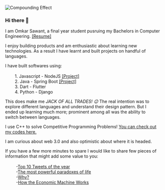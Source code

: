 ![Compounding Effect](https://d33wubrfki0l68.cloudfront.net/f71ae347639ddf4c673447e93638358a66177d0d/2c01f/assets/images/webp/atomic2.webp)

### Hi there 👋

I am Omkar Sawant, a final year student pusruing my Bachelors in Computer Engineering.  [[Resume]](https://github.com/OmkarDSawant/Certificates/blob/main/Omkar's%20Resume.pdf "My Resume")

I enjoy building products and am enthusiastic about learning new technologies. As a result I have learnt and built projects on handful of languages.

I have built softwares using: <br><br>
    &nbsp;&nbsp;&nbsp;&nbsp;&nbsp;&nbsp;&nbsp;&nbsp;1. Javascript - NodeJS [[Project]](https://github.com/OmkarDSawant/expenseTrackerSystem "Expense Tracker System") <br>
    &nbsp;&nbsp;&nbsp;&nbsp;&nbsp;&nbsp;&nbsp;&nbsp;2. Java - Spring Boot [[Project]](https://github.com/OmkarDSawant/MobileCrudApp "Mobile Crud App") <br>
    &nbsp;&nbsp;&nbsp;&nbsp;&nbsp;&nbsp;&nbsp;&nbsp;3. Dart - Flutter <br>
    &nbsp;&nbsp;&nbsp;&nbsp;&nbsp;&nbsp;&nbsp;&nbsp;4. Python - Django
    
This does make me *JACK OF ALL TRADES! :wink:* The real intention was to explore different languages and understand their design pattern. But I ended up learning much more; prominent among all was the ability to switch between languages.

I use C++ to solve Competitive Programming Problems! [You can check out my codes here.](https://github.com/OmkarDSawant/CPP "By Omkar Sawant")

I am curious about web 3.0 and also optimistic about where it is headed.

If you have a few more minutes to spare I would like to share few pieces of information that might add some value to you: <br><br>
     &nbsp;&nbsp;&nbsp;&nbsp;&nbsp;&nbsp;&nbsp;&nbsp; -[Top 10 Tweets of the year](https://twitter.com/JamesClear/status/1345053612473516032?t=psxecVfrjT44dMnMz1DOJg&s=08 "By James Clear") <br>
     &nbsp;&nbsp;&nbsp;&nbsp;&nbsp;&nbsp;&nbsp;&nbsp; -[The most powerful paradoxes of life](https://twitter.com/SahilBloom/status/1462428192409591819?t=RMX63te2QER6-DXT70lz3A&s=08 "By Sahil Bloom") <br>
     &nbsp;&nbsp;&nbsp;&nbsp;&nbsp;&nbsp;&nbsp;&nbsp; -[Why?](https://youtu.be/36GT2zI8lVA "By Richard Feynman") <br>
     &nbsp;&nbsp;&nbsp;&nbsp;&nbsp;&nbsp;&nbsp;&nbsp; -[How the Economic Machine Works](https://www.youtube.com/watch?v=PHe0bXAIuk0 "By Ray Dalio") <br>
